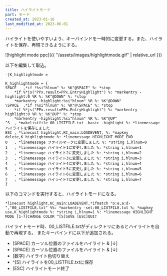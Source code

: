 ```yaml
---
title: ハイライトモード
part: モード
created_at: 2023-01-16
last_modified_at: 2023-06-01
---
```

ハイライトを使いやすいよう、キーバインドを一時的に変更する。また、ハイライトを保存、再現できるようにする。

![highlight mode ppc]({{ "/assets/images/highlightmode.gif" | relative_url }})

以下を編集して取込。

```text
-|K_highlightmode =

K_highlightmode = {
SPACE	,*if !%si"hlnum" %: %K"@SPACE" %: *stop
	*if %*js("PPx.result=PPx.EntryHighlight") %: *markentry -highlight:0 %R %: %K"@DOWN" %: *stop
	*markentry -highlight:%si"hlnum" %R %: %K"@DOWN"
\SPACE	,*if !%si"hlnum" %: %K"@\SPACE" %: *stop
	*if %*js("PPx.result=PPx.EntryHighlight") %: *markentry -highlight:0 %R %: %K"@UP" %: *stop
	*markentry -highlight:%si"hlnum" %R %: %K"@UP"
^S	, *makelistfile 00_LISTFILE.txt -basic -highlight %: *linemessage ハイライトを保存しました
ESC	, *linecust highlight,KC_main:LOADEVENT, %: *mapkey delete,K_highlightmode %: *linemessage HIGHLIGHT MODE END
0	, *linemessage ファイルマークに変更しました %: *string i,hlnum=0
1	, *linemessage ハイライト1に変更しました %: *string i,hlnum=1
2	, *linemessage ハイライト2に変更しました %: *string i,hlnum=2
3	, *linemessage ハイライト3に変更しました %: *string i,hlnum=3
4	, *linemessage ハイライト4に変更しました %: *string i,hlnum=4
5	, *linemessage ハイライト5に変更しました %: *string i,hlnum=5
6	, *linemessage ハイライト6に変更しました %: *string i,hlnum=6
7	, *linemessage ハイライト7に変更しました %: *string i,hlnum=7
}
```

以下のコマンドを実行すると、ハイライトモードになる。

```text
*linecust highlight,KC_main:LOADEVENT,*ifmatch "o:e,a:d-","00_LISTFILE.txt" %%: *markentry -set:00_LISTFILE.txt %: *mapkey use,K_highlightmode %: *string i,hlnum=1 %: *linemessage HIGHLIGHT MODE [1-7]CHANGE COLOR ^[S]SAVE [ESC]QUIT
```

ハイライトモード時、00_LISTFILE.txtがディレクトリにあるとハイライトを自動で再現する。
またキーバインドに以下が追加される。

- [SPACE] カーソル位置のファイルをハイライト & [↓]
- \[SPACE] カーソル位置のファイルをハイライト & [↓]
- [数字] ハイライト色切り替え
- ^[S] ハイライトを00_LISTFILE.txtに保存
- [ESC] ハイライトモード終了
